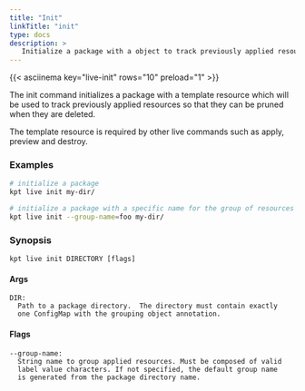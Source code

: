 ```yaml
---
title: "Init"
linkTitle: "init"
type: docs
description: >
   Initialize a package with a object to track previously applied resources
---
```

<!--mdtogo:Short
    Initialize a package with a object to track previously applied resources
-->

{{< asciinema key="live-init" rows="10" preload="1" >}}

The init command initializes a package with a template resource which will
be used to track previously applied resources so that they can be pruned
when they are deleted.

The template resource is required by other live commands
such as apply, preview and destroy.

### Examples
<!--mdtogo:Examples-->
```sh
# initialize a package
kpt live init my-dir/
```

```sh
# initialize a package with a specific name for the group of resources
kpt live init --group-name=foo my-dir/
```
<!--mdtogo-->

### Synopsis
<!--mdtogo:Long-->
```
kpt live init DIRECTORY [flags]
```

#### Args

```
DIR:
  Path to a package directory.  The directory must contain exactly
  one ConfigMap with the grouping object annotation.
```

#### Flags

```
--group-name:
  String name to group applied resources. Must be composed of valid
  label value characters. If not specified, the default group name
  is generated from the package directory name.
```
<!--mdtogo-->
